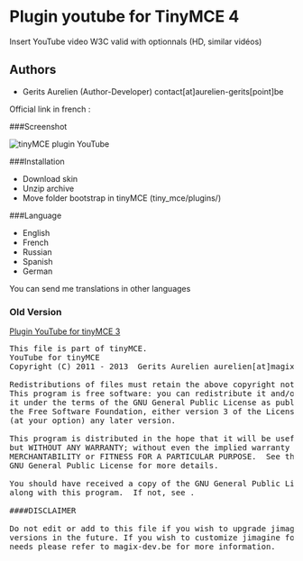 Plugin youtube for TinyMCE 4
======================

Insert YouTube video W3C valid with optionnals (HD, similar vidéos)


Authors
-------

 * Gerits Aurelien (Author-Developer) contact[at]aurelien-gerits[point]be

Official link in french :

###Screenshot

![tinyMCE plugin YouTube](http://blog.aurelien-gerits.be/wp-content/uploads/2013/09/youtube-tinymce-2.0.png "tinyMCE plugin YouTube")

###Installation
 * Download skin
 * Unzip archive
 * Move folder bootstrap in tinyMCE (tiny_mce/plugins/)

###Language
 * English
 * French
 * Russian
 * Spanish
 * German
 
 You can send me translations in other languages
 
### Old Version

[Plugin YouTube for tinyMCE 3](http://magix-cjquery.com/post/2012/05/11/plugin-youtube-v1.4-pour-tinyMCE)

<pre>
This file is part of tinyMCE.
YouTube for tinyMCE
Copyright (C) 2011 - 2013  Gerits Aurelien aurelien[at]magix-dev[dot]be - contact[at]aurelien-gerits[dot]be

Redistributions of files must retain the above copyright notice.
This program is free software: you can redistribute it and/or modify
it under the terms of the GNU General Public License as published by
the Free Software Foundation, either version 3 of the License, or
(at your option) any later version.

This program is distributed in the hope that it will be useful,
but WITHOUT ANY WARRANTY; without even the implied warranty of
MERCHANTABILITY or FITNESS FOR A PARTICULAR PURPOSE.  See the
GNU General Public License for more details.

You should have received a copy of the GNU General Public License
along with this program.  If not, see .

####DISCLAIMER

Do not edit or add to this file if you wish to upgrade jimagine to newer
versions in the future. If you wish to customize jimagine for your
needs please refer to magix-dev.be for more information.
</pre>